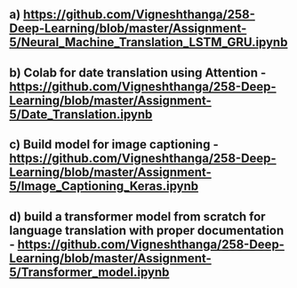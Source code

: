 ## a) https://github.com/Vigneshthanga/258-Deep-Learning/blob/master/Assignment-5/Neural_Machine_Translation_LSTM_GRU.ipynb 

## b) Colab for date translation using Attention - https://github.com/Vigneshthanga/258-Deep-Learning/blob/master/Assignment-5/Date_Translation.ipynb

## c) Build model for image captioning - https://github.com/Vigneshthanga/258-Deep-Learning/blob/master/Assignment-5/Image_Captioning_Keras.ipynb 

## d) build a transformer model from scratch for language translation with proper documentation - https://github.com/Vigneshthanga/258-Deep-Learning/blob/master/Assignment-5/Transformer_model.ipynb
